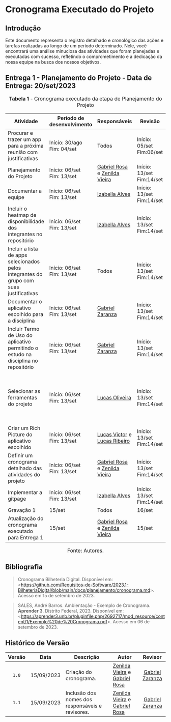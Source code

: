 # Cronograma Executado do Projeto

## Introdução
Este documento representa o registro detalhado e cronológico das ações e tarefas realizadas ao longo de um período determinado. Nele, você encontrará uma análise minuciosa das atividades que foram planejadas e executadas com sucesso, refletindo o comprometimento e a dedicação da nossa equipe na busca dos nossos objetivos.

## Entrega 1 - Planejamento do Projeto - Data de Entrega: 20/set/2023

<font size="3"><p style="text-align: center"><b>Tabela 1</b> - Cronograma executado da etapa de Planejamento do Projeto</p></font>

 | Atividade                                                                               | Período de desenvolvimento      | Responsáveis                                                                                          | Revisão                        | Revisores                                                                                                                                                                                                |
 | --------------------------------------------------------------------------------------- | ------------------------------- | ----------------------------------------------------------------------------------------------------- | ------------------------------ | -------------------------------------------------------------------------------------------------------------------------------------------------------------------------------------------------------- |
 | Procurar e trazer um app para a próxima reunião com justificativas                      | Início: 30/ago <br> Fim: 04/set | Todos                                                                                                 | Início: 05/set <br> Fim:06/set | Todos                                                                                                                                                                                                    |
 | Planejamento do Projeto                                                                 | Início: 06/set <br> Fim: 13/set | [Gabriel Rosa](https://github.com/gabrielrosa09) e [Zenilda Vieira](https://github.com/ZenildaVieira) | Início: 13/set <br> Fim:14/set | [Gabriel Zaranza](https://github.com/GZaranza)                                                                                                                                                           |
 | Documentar a equipe                                                                     | Início: 06/set <br> Fim: 13/set | [Izabella Alves](https://github.com/izabellaalves)                                                    | Início: 13/set <br> Fim:14/set | [Lucas Ribeiro](https://github.com/lucassouzs)                                                                                                                                                           |
 | Incluir o heatmap de disponibilidade dos integrantes no repositório                     | Início: 06/set <br> Fim: 13/set | [Izabella Alves](https://github.com/izabellaalves)                                                    | Início: 13/set <br> Fim:14/set | [Gabriel Rosa](https://github.com/gabrielrosa09)                                                                                                                                                         |
 | Incluir a lista de apps selecionados pelos integrantes do grupo com suas justificativas | Início: 06/set <br> Fim: 13/set | Todos                                                                                                 | Início: 13/set <br> Fim:14/set | Todos                                                                                                                                                                                                    |
 | Documentar o aplicativo escolhido para a disciplina                                     | Início: 06/set <br> Fim: 13/set | [Gabriel Zaranza](https://github.com/GZaranza)                                                        | Início: 13/set <br> Fim:14/set | [Izabella Alves](https://github.com/izabellaalves)                                                                                                                                                       |
 | Incluir Termo de Uso do aplicativo permitindo o estudo na disciplina no repositório     | Início: 06/set <br> Fim: 13/set | [Gabriel Zaranza](https://github.com/GZaranza)                                                        | Início: 13/set <br> Fim:14/set | [Izabella Alves](https://github.com/izabellaalves)                                                                                                                                                       |  |
 | Selecionar as ferramentas do projeto                                                    | Início: 06/set <br> Fim: 13/set | [Lucas Oliveira](https://github.com/LucasOliveiraDiasMarquesFerreira)                                 | Início: 13/set <br> Fim:14/set | [Zenilda Vieira](https://github.com/ZenildaVieira), [Izabella Alves](https://github.com/izabellaalves), [Gabriel Rosa](https://github.com/gabrielrosa09), [Lucas Ribeiro](https://github.com/lucassouzs) |
 | Criar um Rich Picture do aplicativo escolhido                                           | Início: 06/set <br> Fim: 13/set | [Lucas Victor](https://github.com/Lucas13032003) e [Lucas Ribeiro](https://github.com/lucassouzs)     | Início: 13/set <br> Fim:14/set | [Gabriel Zaranza](https://github.com/GZaranza)                                                                                                                                                           |
 | Definir um cronograma detalhado das atividades do projeto                               | Início: 06/set <br> Fim: 13/set | [Gabriel Rosa](https://github.com/gabrielrosa09) e [Zenilda Vieira](https://github.com/ZenildaVieira) | Início: 13/set <br> Fim:14/set | [Gabriel Zaranza](https://github.com/GZaranza)                                                                                                                                                           |
 | Implementar a gitpage                                                                   | Início: 06/set <br> Fim: 13/set | [Izabella Alves](https://github.com/izabellaalves)                                                    | Início: 13/set <br> Fim:14/set | [Lucas Ribeiro](https://github.com/lucassouzs)                                                                                                                                                           |
 | Gravação 1                                                                              | 15/set                          | Todos                                                                                                 | 16/set                         | Todos                                                                                                                                                                                                    |
 | Atualização do cronograma executado para Entrega 1                                      | 15/set                          | [Gabriel Rosa](https://github.com/gabrielrosa09) e [Zenilda Vieira](https://github.com/ZenildaVieira) | 15/set                         | [Lucas Oliveira](https://github.com/LucasOliveiraDiasMarquesFerreira)                                                                                                                                    |
 
<font size="3"><p style="text-align: center">Fonte: Autores.</p></font>


## Bibliografia

>Cronograma Bilheteria Digital. Disponível em: <<https://github.com/Requisitos-de-Software/2023.1-BilheteriaDigital/blob/main/docs/planejamento/cronograma.md>>. Acesso em 15 de setembro de 2023.

> SALES, André Barros. Ambientação - Exemplo de Cronograma. **Aprender 3**. Distrito Federal, 2023. Disponível em: <<https://aprender3.unb.br/pluginfile.php/2692717/mod_resource/content/1/Exemplo%20de%20Cronograma.pdf>>. Acesso em 06 de setembro de 2023.

## Histórico de Versão

| Versão | Data       | Descrição                                        | Autor                                                                                                 |                    Revisor                       |
| :----: | ---------- | ------------------------------------------------ | ----------------------------------------------------------------------------------------------------- | :---------------------------: |
| `1.0`  | 15/09/2023 | Criação do cronograma.                           | [Zenilda Vieira](https://github.com/ZenildaVieira) e [Gabriel Rosa](https://github.com/gabrielrosa09) | [Gabriel Zaranza](https://github.com/GZaranza) |
| `1.1`  | 15/09/2023 | Inclusão dos nomes dos responsáveis e revisores. | [Zenilda Vieira](https://github.com/ZenildaVieira) e [Gabriel Rosa](https://github.com/gabrielrosa09) | [Gabriel Zaranza](https://github.com/GZaranza) |
